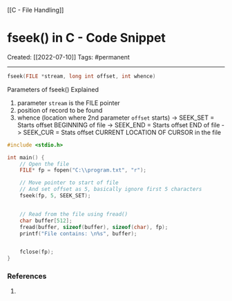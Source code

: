 [[C - File Handling]]

# fseek() in C - Code Snippet
Created:  [[2022-07-10]]
Tags: #permanent  

---
```C
fseek(FILE *stream, long int offset, int whence)
```
Parameters of fseek() Explained
1. parameter `stream` is the FILE pointer
2. position of record to be found
3. whence (location where 2nd parameter `offset` starts)
    -> SEEK_SET   = Starts offset BEGINNING of file
    -> SEEK_END  = Starts offset END of file
    -> SEEK_CUR  = Stats offset CURRENT LOCATION OF CURSOR in the file 


```C
#include <stdio.h>

int main() {
    // Open the file
    FILE* fp = fopen("C:\\program.txt", "r");

    // Move pointer to start of file
    // And set offset as 5, basically ignore first 5 characters
    fseek(fp, 5, SEEK_SET);


    // Read from the file using fread()
    char buffer[512];
    fread(buffer, sizeof(buffer), sizeof(char), fp);
    printf("File contains: \n%s", buffer);


    fclose(fp);
}
```












### References
1.